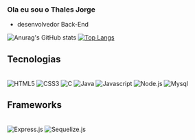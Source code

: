 ### Ola eu sou o Thales Jorge 


<ul>
  <li>desenvolvedor Back-End</li>
</ul>

![Anurag's GitHub stats](https://github-readme-stats.vercel.app/api?username=ThalesJ2&show_icons=true&theme=radical)
[![Top Langs](https://github-readme-stats.vercel.app/api/top-langs/?username=ThalesJ2&exclude_repo=github-readme-stats,anuraghazra.github.io&theme=radical)](https://github.com/anuraghazra/github-readme-stats)


## Tecnologias 
<div style="display: inline_block"><br>
  <img  align="center" alt="HTML5" src="https://img.shields.io/badge/HTML5-E34F26?style=for-the-badge&logo=html5&logoColor=white">
  <img  align="center" alt="CSS3" src="https://img.shields.io/badge/CSS3-1572B6?style=for-the-badge&logo=css3&logoColor=white">
  <img  align="center" alt="C" src="https://img.shields.io/badge/C-00599C?style=for-the-badge&logo=c&logoColor=white">
  <img  align="center" alt="Java" src="https://img.shields.io/badge/Java-ED8B00?style=for-the-badge&logo=java&logoColor=white">
  <img  align="center" alt="Javascript" src="https://img.shields.io/badge/JavaScript-F7DF1E?style=for-the-badge&logo=javascript&logoColor=black">
  <img  align="center" alt="Node.js" src="https://img.shields.io/badge/Node.js-43853D?style=for-the-badge&logo=node.js&logoColor=white">
  <img  align="center" alt="Mysql" src="https://img.shields.io/badge/MySQL-005C84?style=for-the-badge&logo=mysql&logoColor=white">
 </div>
 
 ## Frameworks 
 <div style="display: inline_block"><br>
  <img  align="center" alt="Express.js" src="https://img.shields.io/badge/Express.js-404D59?style=for-the-badge">
  <img  align="center" alt="Sequelize.js" src="https://img.shields.io/badge/sequelize-323330?style=for-the-badge&logo=sequelize&logoColor=blue">

 </div>
<!--
**ThalesJ2/ThalesJ2** is a ✨ _special_ ✨ repository because its `README.md` (this file) appears on your GitHub profile.

Here are some ideas to get you started:

- 🔭 I’m currently working on ...
- 🌱 I’m currently learning ...
- 👯 I’m looking to collaborate on ...
- 🤔 I’m looking for help with ...
- 💬 Ask me about ...
- 📫 How to reach me: ...
- 😄 Pronouns: ...
- ⚡ Fun fact: ...
-->
